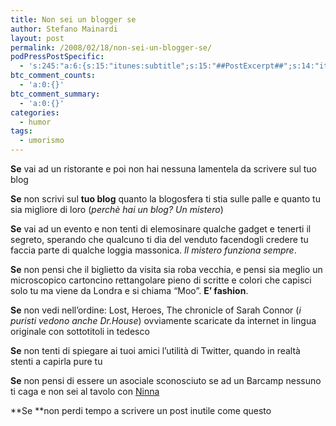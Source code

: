 ```yaml
---
title: Non sei un blogger se
author: Stefano Mainardi
layout: post
permalink: /2008/02/18/non-sei-un-blogger-se/
podPressPostSpecific:
  - 's:245:"a:6:{s:15:"itunes:subtitle";s:15:"##PostExcerpt##";s:14:"itunes:summary";s:15:"##PostExcerpt##";s:15:"itunes:keywords";s:17:"##WordPressCats##";s:13:"itunes:author";s:10:"##Global##";s:15:"itunes:explicit";s:2:"No";s:12:"itunes:block";s:2:"No";}";'
btc_comment_counts:
  - 'a:0:{}'
btc_comment_summary:
  - 'a:0:{}'
categories:
  - humor
tags:
  - umorismo
---
```

**Se** vai ad un ristorante e poi non hai nessuna lamentela da scrivere sul tuo blog

**Se** non scrivi sul **tuo blog** quanto la blogosfera ti stia sulle palle e quanto tu sia migliore di loro (*perchè hai un blog? Un mistero*)

**Se** vai ad un evento e non tenti di elemosinare qualche gadget e tenerti il segreto, sperando che qualcuno ti dia del venduto facendogli credere tu faccia parte di qualche loggia massonica. *Il mistero funziona sempre*.

**Se** non pensi che il biglietto da visita sia roba vecchia, e pensi sia meglio un microscopico cartoncino rettangolare pieno di scritte e colori che capisci solo tu ma viene da Londra e si chiama &#8220;Moo&#8221;. **E&#8217; fashion**.

**Se** non vedi nell&#8217;ordine: Lost, Heroes, The chronicle of Sarah Connor (*i puristi vedono anche Dr.House*) ovviamente scaricate da internet in lingua originale con sottotitoli in tedesco

**Se** non tenti di spiegare ai tuoi amici l&#8217;utilità di Twitter, quando in realtà stenti a capirla pure tu

**Se** non pensi di essere un asociale sconosciuto se ad un Barcamp nessuno ti caga e non sei al tavolo con <a href="http://www.ninna.it" target="_blank">Ninna</a>

**Se **non perdi tempo a scrivere un post inutile come questo